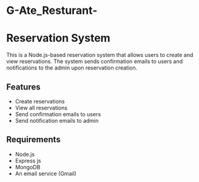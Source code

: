 # G-Ate_Resturant-

# Reservation System

This is a Node.js-based reservation system that allows users to create and view reservations. The system sends confirmation emails to users and notifications to the admin upon reservation creation.

## Features

- Create reservations
- View all reservations
- Send confirmation emails to users
- Send notification emails to admin

## Requirements

- Node.js
- Express js
- MongoDB
- An email service (Gmail)
